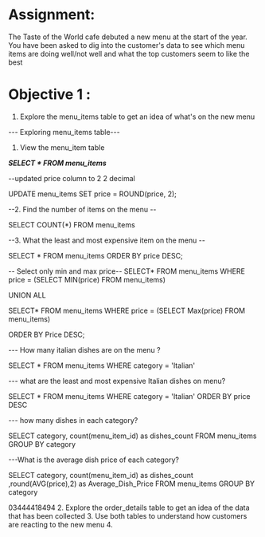 

# Assignment:
The Taste of the World cafe debuted a new menu at the start of the year.  You have been asked to dig into the customer's data to see which menu items are doing well/not well and what the
top customers seem to like the best

# Objective 1 :
1. Explore the menu_items table to get an idea of what's on the new menu

--- Exploring menu_items table---

1. View the menu_item table
 
***SELECT * FROM menu_items***

 --updated price column to 2 2 decimal

 UPDATE menu_items
SET price = ROUND(price, 2);


--2. Find the number of items on the menu --

SELECT COUNT(*) FROM menu_items

--3. What the least and most expensive item on the menu --

SELECT * FROM menu_items
ORDER BY price DESC;

 -- Select only min and max price--
 SELECT* FROM menu_items
 WHERE price = (SELECT MIN(price) FROM menu_items)

 UNION ALL

 SELECT* FROM menu_items
 WHERE price = (SELECT Max(price) FROM menu_items)
 
 ORDER BY Price DESC;


 --- How many italian dishes are on the menu ?

 SELECT * FROM menu_items
 WHERE category = 'Italian'

 --- what are the least and most expensive Italian dishes on menu?

 SELECT * FROM menu_items
  WHERE category = 'Italian'
 ORDER BY price DESC

 
 --- how many dishes in each category?

 SELECT category, count(menu_item_id) as dishes_count FROM menu_items
 GROUP BY category

 ---What is the average dish price of each category?
 
 SELECT category, count(menu_item_id) as dishes_count ,round(AVG(price),2) as Average_Dish_Price FROM menu_items
 GROUP BY category











03444418494
2. Explore the order_details table to get an idea of the data that has been collected
3. Use both tables to understand how customers are reacting to the new menu
4. 
   
